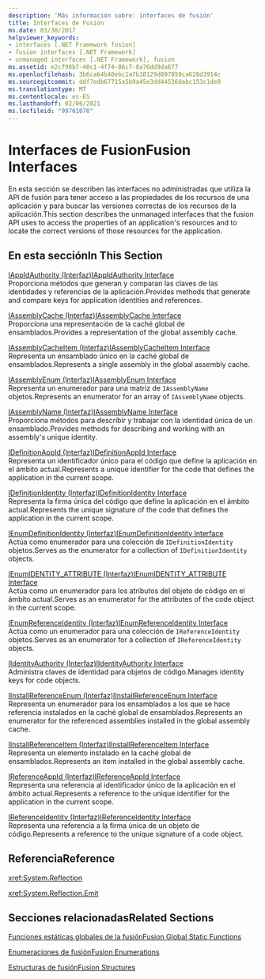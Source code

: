 ```yaml
---
description: 'Más información sobre: interfaces de fusión'
title: Interfaces de Fusion
ms.date: 03/30/2017
helpviewer_keywords:
- interfaces [.NET Framework fusion]
- fusion interfaces [.NET Framework]
- unmanaged interfaces [.NET Framework], fusion
ms.assetid: e2cf98b7-40c1-4f74-86c7-8a76dd9da677
ms.openlocfilehash: 3b6ca64b40ebc1a7b38129d897059ca628d3914c
ms.sourcegitcommit: ddf7edb67715a5b9a45e3dd44536dabc153c1de0
ms.translationtype: MT
ms.contentlocale: es-ES
ms.lasthandoff: 02/06/2021
ms.locfileid: "99761070"
---
```

# <a name="fusion-interfaces"></a><span data-ttu-id="8c5ad-103">Interfaces de Fusion</span><span class="sxs-lookup"><span data-stu-id="8c5ad-103">Fusion Interfaces</span></span>

<span data-ttu-id="8c5ad-104">En esta sección se describen las interfaces no administradas que utiliza la API de fusión para tener acceso a las propiedades de los recursos de una aplicación y para buscar las versiones correctas de los recursos de la aplicación.</span><span class="sxs-lookup"><span data-stu-id="8c5ad-104">This section describes the unmanaged interfaces that the fusion API uses to access the properties of an application's resources and to locate the correct versions of those resources for the application.</span></span>  
  
## <a name="in-this-section"></a><span data-ttu-id="8c5ad-105">En esta sección</span><span class="sxs-lookup"><span data-stu-id="8c5ad-105">In This Section</span></span>  

 [<span data-ttu-id="8c5ad-106">IAppIdAuthority (Interfaz)</span><span class="sxs-lookup"><span data-stu-id="8c5ad-106">IAppIdAuthority Interface</span></span>](iappidauthority-interface.md)  
 <span data-ttu-id="8c5ad-107">Proporciona métodos que generan y comparan las claves de las identidades y referencias de la aplicación.</span><span class="sxs-lookup"><span data-stu-id="8c5ad-107">Provides methods that generate and compare keys for application identities and references.</span></span>  
  
 [<span data-ttu-id="8c5ad-108">IAssemblyCache (Interfaz)</span><span class="sxs-lookup"><span data-stu-id="8c5ad-108">IAssemblyCache Interface</span></span>](iassemblycache-interface.md)  
 <span data-ttu-id="8c5ad-109">Proporciona una representación de la caché global de ensamblados.</span><span class="sxs-lookup"><span data-stu-id="8c5ad-109">Provides a representation of the global assembly cache.</span></span>  
  
 [<span data-ttu-id="8c5ad-110">IAssemblyCacheItem (Interfaz)</span><span class="sxs-lookup"><span data-stu-id="8c5ad-110">IAssemblyCacheItem Interface</span></span>](iassemblycacheitem-interface.md)  
 <span data-ttu-id="8c5ad-111">Representa un ensamblado único en la caché global de ensamblados.</span><span class="sxs-lookup"><span data-stu-id="8c5ad-111">Represents a single assembly in the global assembly cache.</span></span>  
  
 [<span data-ttu-id="8c5ad-112">IAssemblyEnum (Interfaz)</span><span class="sxs-lookup"><span data-stu-id="8c5ad-112">IAssemblyEnum Interface</span></span>](iassemblyenum-interface.md)  
 <span data-ttu-id="8c5ad-113">Representa un enumerador para una matriz de `IAssemblyName` objetos.</span><span class="sxs-lookup"><span data-stu-id="8c5ad-113">Represents an enumerator for an array of `IAssemblyName` objects.</span></span>  
  
 [<span data-ttu-id="8c5ad-114">IAssemblyName (Interfaz)</span><span class="sxs-lookup"><span data-stu-id="8c5ad-114">IAssemblyName Interface</span></span>](iassemblyname-interface.md)  
 <span data-ttu-id="8c5ad-115">Proporciona métodos para describir y trabajar con la identidad única de un ensamblado.</span><span class="sxs-lookup"><span data-stu-id="8c5ad-115">Provides methods for describing and working with an assembly's unique identity.</span></span>  
  
 [<span data-ttu-id="8c5ad-116">IDefinitionAppId (Interfaz)</span><span class="sxs-lookup"><span data-stu-id="8c5ad-116">IDefinitionAppId Interface</span></span>](idefinitionappid-interface.md)  
 <span data-ttu-id="8c5ad-117">Representa un identificador único para el código que define la aplicación en el ámbito actual.</span><span class="sxs-lookup"><span data-stu-id="8c5ad-117">Represents a unique identifier for the code that defines the application in the current scope.</span></span>  
  
 [<span data-ttu-id="8c5ad-118">IDefinitionIdentity (Interfaz)</span><span class="sxs-lookup"><span data-stu-id="8c5ad-118">IDefinitionIdentity Interface</span></span>](idefinitionidentity-interface.md)  
 <span data-ttu-id="8c5ad-119">Representa la firma única del código que define la aplicación en el ámbito actual.</span><span class="sxs-lookup"><span data-stu-id="8c5ad-119">Represents the unique signature of the code that defines the application in the current scope.</span></span>  
  
 [<span data-ttu-id="8c5ad-120">IEnumDefinitionIdentity (Interfaz)</span><span class="sxs-lookup"><span data-stu-id="8c5ad-120">IEnumDefinitionIdentity Interface</span></span>](ienumdefinitionidentity-interface.md)  
 <span data-ttu-id="8c5ad-121">Actúa como enumerador para una colección de `IDefinitionIdentity` objetos.</span><span class="sxs-lookup"><span data-stu-id="8c5ad-121">Serves as the enumerator for a collection of `IDefinitionIdentity` objects.</span></span>  
  
 [<span data-ttu-id="8c5ad-122">IEnumIDENTITY_ATTRIBUTE (Interfaz)</span><span class="sxs-lookup"><span data-stu-id="8c5ad-122">IEnumIDENTITY_ATTRIBUTE Interface</span></span>](ienumidentity-attribute-interface.md)  
 <span data-ttu-id="8c5ad-123">Actúa como un enumerador para los atributos del objeto de código en el ámbito actual.</span><span class="sxs-lookup"><span data-stu-id="8c5ad-123">Serves as an enumerator for the attributes of the code object in the current scope.</span></span>  
  
 [<span data-ttu-id="8c5ad-124">IEnumReferenceIdentity (Interfaz)</span><span class="sxs-lookup"><span data-stu-id="8c5ad-124">IEnumReferenceIdentity Interface</span></span>](ienumreferenceidentity-interface.md)  
 <span data-ttu-id="8c5ad-125">Actúa como un enumerador para una colección de `IReferenceIdentity` objetos.</span><span class="sxs-lookup"><span data-stu-id="8c5ad-125">Serves as an enumerator for a collection of `IReferenceIdentity` objects.</span></span>  
  
 [<span data-ttu-id="8c5ad-126">IIdentityAuthority (Interfaz)</span><span class="sxs-lookup"><span data-stu-id="8c5ad-126">IIdentityAuthority Interface</span></span>](iidentityauthority-interface.md)  
 <span data-ttu-id="8c5ad-127">Administra claves de identidad para objetos de código.</span><span class="sxs-lookup"><span data-stu-id="8c5ad-127">Manages identity keys for code objects.</span></span>  
  
 [<span data-ttu-id="8c5ad-128">IInstallReferenceEnum (Interfaz)</span><span class="sxs-lookup"><span data-stu-id="8c5ad-128">IInstallReferenceEnum Interface</span></span>](iinstallreferenceenum-interface.md)  
 <span data-ttu-id="8c5ad-129">Representa un enumerador para los ensamblados a los que se hace referencia instalados en la caché global de ensamblados.</span><span class="sxs-lookup"><span data-stu-id="8c5ad-129">Represents an enumerator for the referenced assemblies installed in the global assembly cache.</span></span>  
  
 [<span data-ttu-id="8c5ad-130">IInstallReferenceItem (Interfaz)</span><span class="sxs-lookup"><span data-stu-id="8c5ad-130">IInstallReferenceItem Interface</span></span>](iinstallreferenceitem-interface.md)  
 <span data-ttu-id="8c5ad-131">Representa un elemento instalado en la caché global de ensamblados.</span><span class="sxs-lookup"><span data-stu-id="8c5ad-131">Represents an item installed in the global assembly cache.</span></span>  
  
 [<span data-ttu-id="8c5ad-132">IReferenceAppId (Interfaz)</span><span class="sxs-lookup"><span data-stu-id="8c5ad-132">IReferenceAppId Interface</span></span>](ireferenceappid-interface.md)  
 <span data-ttu-id="8c5ad-133">Representa una referencia al identificador único de la aplicación en el ámbito actual.</span><span class="sxs-lookup"><span data-stu-id="8c5ad-133">Represents a reference to the unique identifier for the application in the current scope.</span></span>  
  
 [<span data-ttu-id="8c5ad-134">IReferenceIdentity (Interfaz)</span><span class="sxs-lookup"><span data-stu-id="8c5ad-134">IReferenceIdentity Interface</span></span>](ireferenceidentity-interface.md)  
 <span data-ttu-id="8c5ad-135">Representa una referencia a la firma única de un objeto de código.</span><span class="sxs-lookup"><span data-stu-id="8c5ad-135">Represents a reference to the unique signature of a code object.</span></span>  
  
## <a name="reference"></a><span data-ttu-id="8c5ad-136">Referencia</span><span class="sxs-lookup"><span data-stu-id="8c5ad-136">Reference</span></span>  

 <xref:System.Reflection>  
  
 <xref:System.Reflection.Emit>  
  
## <a name="related-sections"></a><span data-ttu-id="8c5ad-137">Secciones relacionadas</span><span class="sxs-lookup"><span data-stu-id="8c5ad-137">Related Sections</span></span>  

 [<span data-ttu-id="8c5ad-138">Funciones estáticas globales de la fusión</span><span class="sxs-lookup"><span data-stu-id="8c5ad-138">Fusion Global Static Functions</span></span>](fusion-global-static-functions.md)  
  
 [<span data-ttu-id="8c5ad-139">Enumeraciones de fusión</span><span class="sxs-lookup"><span data-stu-id="8c5ad-139">Fusion Enumerations</span></span>](fusion-enumerations.md)  
  
 [<span data-ttu-id="8c5ad-140">Estructuras de fusión</span><span class="sxs-lookup"><span data-stu-id="8c5ad-140">Fusion Structures</span></span>](fusion-structures.md)
